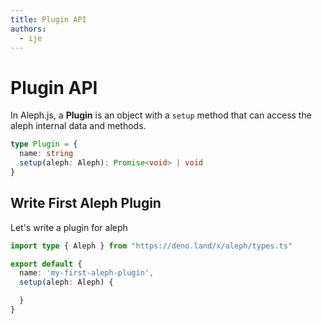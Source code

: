```yaml
---
title: Plugin API
authors:
  - ije
---
```


# Plugin API

In Aleph.js, a **Plugin** is an object with a `setup` method that can access the aleph internal data and methods.

```ts
type Plugin = {
  name: string
  setup(aleph: Aleph): Promise<void> | void
}
```

## Write First Aleph Plugin

Let's write a plugin for aleph

```ts
import type { Aleph } from "https://deno.land/x/aleph/types.ts"

export default {
  name: 'my-first-aleph-plugin',
  setup(aleph: Aleph) {

  }
}

```
